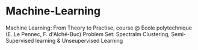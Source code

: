 # Machine-Learning
Machine Learning: From Theory to Practise, course @ Ecole polytechnique (E. Le Pennec, F. d'Alché-Buc) 
Problem Set: Spectralm Clustering, Semi-Supervised learning & Unseupervised Learning
